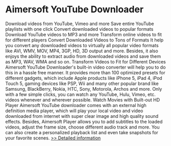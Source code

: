 # Aimersoft YouTube Downloader
Download videos from YouTube, Vimeo and more Save entire YouTube playlists with one click Convert downloaded videos to popular formats Download YouTube videos to MP3 and more Transform online videos to fit for different players Convert Downloaded Videos to Tons of Formats It help you convert any downloaded videos to virtually all popular video formats like AVI, WMV, MOV, MP4, 3GP, HD, 3D output and more. Besides, it also enjoys the ability to extract audio from downloaded videos and save them as MP3, WAV, WMA and so on. Transform Videos to Fit for Different Devices Aimersoft YouTube Downloader's built-in video converter will help you to do this in a hassle free manner. It provides more than 100 optimized presets for different gadgets, which include Apple products like iPhone 5, iPad 4, iPod Touch 5, gaming devices like PSP, Wii and many other popular brand like Samsung, BlackBerry, Nokia, HTC, Sony, Motorola, Archos and more. Only with a few simple clicks, you can watch any YouTube, Hulu, Vimeo, etc. videos whenever and wherever possible. Watch Movies with Built-out HD Player Aimersoft YouTube downloader comes with an external high definition media player, which will play your local video and video downloaded from internet with super clear image and high quality sound effects. Besides, Aimersoft Player allows you to add subtitles to the loaded videos, adjust the frame size, choose different audio track and more. You can also create a personalized playback list and even take snapshots for your favorite scenes.
[>> Detailed information](https://secure.shareit.com/shareit/product.html?productid=300948007&affiliateid=200057808)
